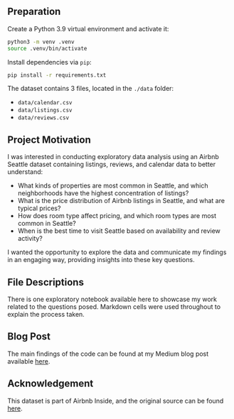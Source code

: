 ## Preparation
Create a Python 3.9 virtual environment and activate it:
```bash
python3 -m venv .venv
source .venv/bin/activate
```

Install dependencies via `pip`:

```bash
pip install -r requirements.txt
```

The dataset contains 3 files, located in the `./data` folder:
- `data/calendar.csv`
- `data/listings.csv`
- `data/reviews.csv`

## Project Motivation

I was interested in conducting exploratory data analysis using an Airbnb Seattle dataset containing listings, reviews, and calendar data to better understand:

-	What kinds of properties are most common in Seattle, and which neighborhoods have the highest concentration of listings?
-	What is the price distribution of Airbnb listings in Seattle, and what are typical prices?
-	How does room type affect pricing, and which room types are most common in Seattle?
-	When is the best time to visit Seattle based on availability and review activity?

I wanted the opportunity to explore the data and communicate my findings in an engaging way, providing insights into these key questions.

## File Descriptions
There is one exploratory notebook available here to showcase my work related to the questions posed. Markdown cells were used throughout to explain the process taken.

## Blog Post
The main findings of the code can be found at my Medium blog post available [here](https://nmd2k.medium.com/exploring-seattles-airbnb-scene-through-data-147ce465f153).

## Acknowledgement
This dataset is part of Airbnb Inside, and the original source can be found [here](http://insideairbnb.com/get-the-data.html).